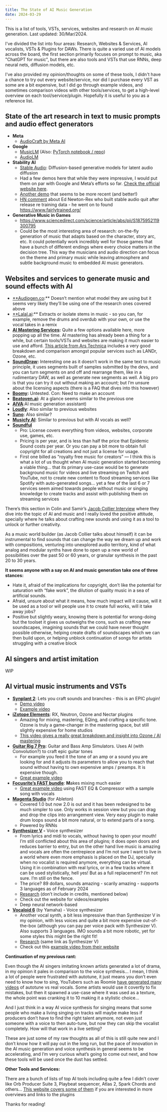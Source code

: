 ```yaml
---
title: The State of AI Music Generation
date: 2024-03-29
---
```


This is a list of tools, VSTs, services, websites and research on AI music generation. Last updated: 30/Mar/2024.

I've divided the list into four areas: Research, Websites & Services, AI vocalists, VSTs & Plugins for DAWs. There is quite
a varied use of AI models across the board, the first section primarily focuses on prompt to music, aka "ChatGPT for music",
but there are also tools and VSTs that use RNNs, deep neural nets, diffusion models, etc.

I've also provided my opinion/thoughts on some of these tools, I didn't have a chance to try out every website/service, nor
did I purchase every VST as some are a bit expensive, but I did go through example videos, and sometimes comparison videos
with other tools/services, to get a high-level overview on each tool/service/plugin. Hopefully it is useful to you as a reference list.

## State of the art research in text to music prompts and audio effect generators

- **Meta**
    - [AudioCraft by Meta AI](https://audiocraft.metademolab.com/)
- **Google**
    - [MusicLM](https://google-research.github.io/seanet/musiclm/examples/) (Also: [PyTorch notebook / repo](https://github.com/lucidrains/musiclm-pytorch))
    - [AudioLM](https://google-research.github.io/seanet/audiolm/examples/)
- **Stability AI**
    - [Stable Audio](https://stability.ai/research/stable-audio-efficient-timing-latent-diffusion): Diffusion-based generative models for latent audio diffusion
    - Had a few demos here that while they were impressive, I would put them on par with Google and Meta’s efforts so far. [Check the official website here](https://www.stableaudio.com/).
    - [Another demo](https://stability-ai.github.io/stable-audio-demo/) that seems to be more recent (and better!)
    - [HN comment](https://www.notion.so/FRUTAL-Dev-ba0914457bcf4ebd8314626784ed3ae8?pvs=21) about Ed Newton-Rex who built stable audio quit after release re training data - he went on to found https://www.fairlytrained.org/
- **Generative Music in Games**
    - <https://www.sciencedirect.com/science/article/abs/pii/S1875952119300795>
    - Could be the most interesting area of research: on-the-fly generation of music that adapts based on the character, story arc, etc. It could potentially work incredibly well for those games that have a bunch of different endings where every choice matters in the decision tree. This way the musicians and audio direction can focus on the theme and primary music while leaving atmosphere and subtle background music to embedded AI music generators.

## Websites and services to generate music and sound effects with AI

- [**Audiogen.co](https://www.audiogen.co/):** Doesn’t mention what model they are using but it seems very likely they’ll be using one of the research ones covered above
- [**Lalal.ai](https://www.lalal.ai/):** Extracts or isolate stems in music - so you can, for example, remove the drums and overdub with your own, or use the vocal takes in a remix
- **[AI Mastering Services](https://arstechnica.com/ai/2024/02/mastering-music-is-hard-can-one-click-ai-make-it-easy/):** Quite a few options available here, more popping up all the time. AI mastering has already been a thing for a while, but certain tools/VSTs and websites are making it much easier to use and afford. [This article from Ars Technica](https://arstechnica.com/ai/2024/02/mastering-music-is-hard-can-one-click-ai-make-it-easy/) includes a very good breakdown and comparison amongst popular services such as LANDr, Ozone, etc.
- **[SoundDraw](https://soundraw.io/):** Interesting one as it doesn’t work in the same text to music principle, it uses segments built of samples submitted by the devs, and you can turn segments on and off and rearrange them, like in a rudimentary DAW, as well as generate new segments as well. A big pro is that you can try it out without making an account; but I’m unsure about the licensing aspects (there is a FAQ that dives into this however)
- **[Boomy](https://boomy.com/):** Untested. Con: Need to make an account
- **[Beatoven.ai](https://www.beatoven.ai/):** At a glance seems similar to the previous one
- **[AIVA](https://www.aiva.ai/)**:AI music generation assistant)
- **[Loudly](https://www.loudly.com/ai-music-generator)**: Also similar to previous websites
- **[Suno](https://www.suno.ai/)**: Also similar?
- **[Musicfy AI](https://musicfy.lol/)**: Similar to previous but with AI vocals as well?
- **[Soundful](https://soundful.com/)**
    - Pro: License covers everything from videos, websites, corporate use, games, etc.
    - Pricing is per year, and is less than half the price that Epidemic Sound costs per year. Or you can pay a bit more to obtain full copyright for all creations and not just a license for usage.
    - First one billed as “royalty free music for creators” — I think this is what a lot of us thought when AI music generation started becoming a viable thing… that its primary use-case would be to generate background music for videos and live streaming on Twitch and YouTube, not to create new content to flood streaming services like Spotify with auto-generated songs… yet a few of the last 6 or 7 services seem aimed towards people without music or singing knowledge to create tracks and assist with publishing them on streaming services

There’s this section in Colin and Samir’s [Jacob Collier Interview](https://youtu.be/y7rvDA3MARk?t=7379) where they dive into the topic of AI and music and I really loved the positive attitude, specially where he talks about crafting new sounds and using it as a tool to unlock or further creativity.

As a music world builder (as Jacob Collier talks about himself) it can be instrumental to find sounds that can change the way we dream up and work with compositions, venturing into unexplored audio territory, kind of what analog and modular synths have done to open up a new world of possibilities over the past 50 or 60 years, or granular synthesis in the past 20 to 30 years.

**It seems anyone with a say on AI and music generation take one of three stances:**

- Hate it, afraid of the implications for copyright, don’t like the potential for saturation with “fake work”, the dilution of quality music in a sea of artificial sounds.
- Afraid, unsure about what it means, how much impact will it cause, will it be used as a tool or will people use it to create full works, will it take away jobs?
- Positive but slightly weary, knowing there is potential for wrong-doing but the toolset it gives us outweighs the cons, such as crafting new soundscapes, imagining sounds that we could have never thought possible otherwise, helping create drafts of soundscapes which we can then build upon, or helping unblock continuation of songs for artists struggling with a creative block

## AI singers and artist imitation

WIP

## AI virtual music instruments and VSTs

- **[Synplant 2](https://soniccharge.com/home)**: Lets you craft sounds and branches - this is an EPIC plugin!
    - [Demo video](https://www.youtube.com/watch?v=BObkWlOKrH4)
    - [Example video](https://www.youtube.com/watch?v=Hd0KYxotzv8)
- **[iZotope Elements](https://www.izotope.com/en/products/elements-suite.html)**: RX, Neutron, Ozone and Nectar plugins
    - Amazing for mixing, mastering, EQing, and crafting a specific tone. Ozone is truly a game-changer in the mastering space, but still slightly expensive for home studios
    - [This video gives a really great breakdown and insight into Ozone / AI mastering](https://www.youtube.com/watch?v=Zxlyt1c2sAE)
- **[Guitar Rig 7 Pro](https://www.native-instruments.com/en/products/komplete/guitar/guitar-rig-7-pro/):** Guitar and Bass Amp Simulators. Uses AI (with Convolution?) to craft epic guitar tones
    - For example you feed it the tone of an amp or a sound you are looking for and it adjusts its parameters to allow you to reach that sound without having to own expensive amps / preamps. It is expensive though.
    - [Great example video](https://youtu.be/A4g2kmfihfI?t=25)
- **[Focusrite’s FAST bundle](https://collective.focusrite.com/products/fast-bundle)**: **M**akes mixing much easier
    - [Great example video](https://www.youtube.com/watch?v=hNtEV3W19FE) using FAST EQ & Compressor with a sample song with vocals
- **[Magenta Studio](https://magenta.tensorflow.org/studio/ableton-live)** (for Ableton)
    - Covered 1.0 but now 2.0 is out and it has been redesigned to be much simpler to use. Only works in session view but you can drag and drop the clips into arrangement view. Very easy plugin to make drum loops sound a bit more natural, or to extend parts of a song.
    - Powered by RNNs
- **[Synthesizer V](https://dreamtonics.com/synthesizerv/) -** Voice synthesizer
    - From lyrics and midi to vocals, without having to open your mouth! I’m still conflicted about this area of plugins; it does open doors and reduces barrier to entry, but on the other hand live music is amazing and vocals are often the centrepiece and I’m not sure I want to live in a world where even more emphasis is placed on the DJ, specially when no vocalist is required anymore, everything can be virtual. Using it in combination with real lyrics, or in a few tracks where it can be used stylistically, hell yes! But as a full replacement? I’m not sure. I’m still on the fence.
    - The price? 89 dollars, sounds amazing - scarily amazing - supports 3 languages as of February 2024
    - [Research](https://www.productionmusiclive.com/blogs/news/top-14-ai-plugins-and-tools-for-music-producers-in-2023-for-mixing-mastering-composition-sequencing-more) (don’t include in credits, mentioned below)
    - Check out the website for videos/examples
    - Deep neural network-based
- **[Vocaloid 6](https://www.vocaloid.com/en/vocaloid6/buy/)** (by Yamaha) - Voice synthesizer
    - Another vocal synth, a bit less impressive than than Synthesizer V in my opinion, with less voices and quite a bit more expensive out-of-the-box (although you can pay per voice pack with Synthesizer V). Also supports 3 languages. IMO sounds a bit more robotic, yet for some styles this might be the right fit!
    - [Research](https://www.productionmusiclive.com/blogs/news/top-14-ai-plugins-and-tools-for-music-producers-in-2023-for-mixing-mastering-composition-sequencing-more) (same link as Synthesizer V)
    - Check out this [example video from their website](https://www.youtube.com/watch?v=Zc3h9iKYKDs)

**Continuation of my previous rant:**

Even though the AI singers imitating known artists generated a lot of drama, in my opinion it pales in comparison to the voice synthesis… I mean, I think a lot of people were frustrated with autotune, it just means you don’t even need to know how to sing, YouTubers such as Roomie [have generated many videos](https://www.youtube.com/watch?v=RKjGXSgh2kY) of autotune vs real vocals. Some artists would use it covertly to fix mistakes, but then it spawned a use-case where it was used as a texture, the whole point was cranking it to 10 making it a stylistic choice...

And I just think in a way AI voice synthesis for singing means that some people who make a living singing on tracks will maybe make less if producers don’t have to find the right talent anymore, not even just someone with a voice to then auto-tune, but now they can skip the vocalist completely. How will that work in a live setting?

These are just some of my raw thoughts as all of this is still quite new and I don’t know how it will pay out in the long run, but the pace of innovation in the AI music generation and voice synthesis in general seems to be accelerating, and I’m very curious what’s going to come out next, and how these tools will be used once the dust has settled.

**Other Tools and Services:**

There are a bunch of lists of top AI tools including quite a few I didn’t cover like Orb Producer Suite 3, Playbeat sequencer, Atlas 2, Spark Chords and others... [This website covers some of them](https://www.productionmusiclive.com/blogs/news/top-14-ai-plugins-and-tools-for-music-producers-in-2023-for-mixing-mastering-composition-sequencing-more) if you are interested in more overviews and links to the plugins

Thanks for reading!
